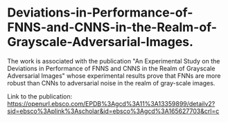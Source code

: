 # Deviations-in-Performance-of-FNNS-and-CNNS-in-the-Realm-of-Grayscale-Adversarial-Images.

The work is associated with the publication "An Experimental Study on the Deviations in Performance of FNNS and CNNS in the Realm of Grayscale Adversarial Images" whose experimental results prove that FNNs are more robust than CNNs to adversarial noise in the realm of gray-scale images.

Link to the publication: https://openurl.ebsco.com/EPDB%3Agcd%3A11%3A13359899/detailv2?sid=ebsco%3Aplink%3Ascholar&id=ebsco%3Agcd%3A165627703&crl=c

